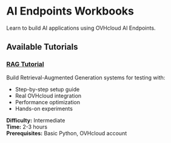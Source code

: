 # AI Endpoints Workbooks

Learn to build AI applications using OVHcloud AI Endpoints.

## Available Tutorials

### [RAG Tutorial](/ovhcloud-workbooks/en/public-cloud/ai-endpoints/rag-tutorial/)
Build Retrieval-Augmented Generation systems for testing with:
- Step-by-step setup guide
- Real OVHcloud integration
- Performance optimization
- Hands-on experiments

**Difficulty:** Intermediate  
**Time:** 2-3 hours  
**Prerequisites:** Basic Python, OVHcloud account
